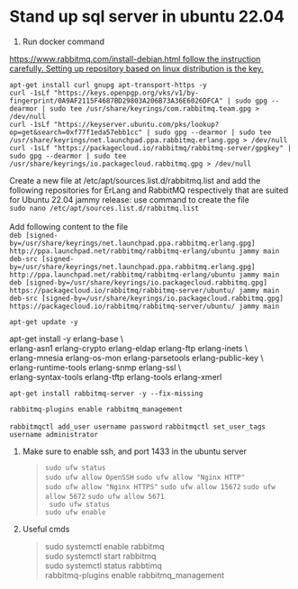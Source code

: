# Stand up sql server in ubuntu 22.04
1. Run docker command

[https://www.rabbitmq.com/install-debian.html follow the instruction carefully. Setting up repository based on linux distribution is the key.](https://www.cherryservers.com/blog/how-to-install-and-start-using-rabbitmq-on-ubuntu-22-04)


`apt-get install curl gnupg apt-transport-https -y`  
`curl -1sLf "https://keys.openpgp.org/vks/v1/by-fingerprint/0A9AF2115F4687BD29803A206B73A36E6026DFCA" | sudo gpg --dearmor | sudo tee /usr/share/keyrings/com.rabbitmq.team.gpg > /dev/null`  
`curl -1sLf "https://keyserver.ubuntu.com/pks/lookup?op=get&search=0xf77f1eda57ebb1cc" | sudo gpg --dearmor | sudo tee /usr/share/keyrings/net.launchpad.ppa.rabbitmq.erlang.gpg > /dev/null`  
`curl -1sLf "https://packagecloud.io/rabbitmq/rabbitmq-server/gpgkey" | sudo gpg --dearmor | sudo tee /usr/share/keyrings/io.packagecloud.rabbitmq.gpg > /dev/null`  

Create a new file at /etc/apt/sources.list.d/rabbitmq.list and add the following repositories for ErLang and RabbitMQ respectively that are suited for Ubuntu 22.04 jammy release:
use command to create the file  
`sudo nano /etc/apt/sources.list.d/rabbitmq.list`
<br/><br/> 
Add following content to the file  
`deb [signed-by=/usr/share/keyrings/net.launchpad.ppa.rabbitmq.erlang.gpg] http://ppa.launchpad.net/rabbitmq/rabbitmq-erlang/ubuntu jammy main`  
`deb-src [signed-by=/usr/share/keyrings/net.launchpad.ppa.rabbitmq.erlang.gpg] http://ppa.launchpad.net/rabbitmq/rabbitmq-erlang/ubuntu jammy main`  
`deb [signed-by=/usr/share/keyrings/io.packagecloud.rabbitmq.gpg] https://packagecloud.io/rabbitmq/rabbitmq-server/ubuntu/ jammy main`  
`deb-src [signed-by=/usr/share/keyrings/io.packagecloud.rabbitmq.gpg] https://packagecloud.io/rabbitmq/rabbitmq-server/ubuntu/ jammy main`  

`apt-get update -y`  

apt-get install -y erlang-base \  
    erlang-asn1 erlang-crypto erlang-eldap erlang-ftp erlang-inets \  
    erlang-mnesia erlang-os-mon erlang-parsetools erlang-public-key \  
    erlang-runtime-tools erlang-snmp erlang-ssl \  
    erlang-syntax-tools erlang-tftp erlang-tools erlang-xmerl  

`apt-get install rabbitmq-server -y --fix-missing` 

`rabbitmq-plugins enable rabbitmq_management`

`rabbitmqctl add_user username password`
`rabbitmqctl set_user_tags username administrator`

1. Make sure to enable ssh, and port 1433 in the ubuntu server
    
    >`sudo ufw status`  
    `sudo ufw allow OpenSSH`
    `sudo ufw allow "Nginx HTTP"`  
    `sudo ufw allow "Nginx HTTPS"` 
    `sudo ufw allow 15672`
    `sudo ufw allow 5672`
    `sudo ufw allow 5671`      
    ` sudo ufw status`  
    `sudo ufw enable`  

2. Useful cmds
   >sudo systemctl enable rabbitmq   
sudo systemctl start rabbitmq  
sudo systemctl status rabbtimq  
rabbitmq-plugins enable rabbitmq_management


   
